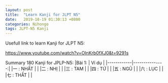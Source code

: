 ```yaml
---
layout: post
title:  "Learn Kanji for JLPT N5"
date:   2019-10-19 01:30:13 +0800
categories: Nihongo
tags: JLPT-N5 Kanji
---
```


Usefull link to learn Kanji for JLPT N5:

https://www.youtube.com/watch?v=OlnKrb0fXJ0&t=9291s

Summary 180 Kanji for JPLP-N5:
|Bài 1:      | Ví dụ          |
|------------|---------------:|
|一 : NHẤT   |                |
|二 : NHỊ    |                |
|三 : TAM    |                |
|四 : TỨ     |                |
|五 : NGŨ    |                |
|六 : LỤC    |                |
|七 : THẤT   |                |
